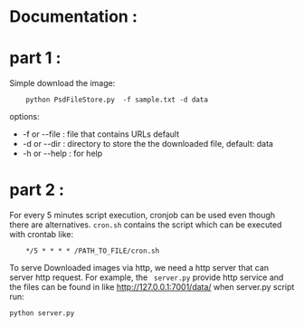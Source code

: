 Documentation :
===============


part 1 :
========
Simple download the image: 
```
    python PsdFileStore.py  -f sample.txt -d data
 ```

options:
* -f or --file : file that contains URLs default
* -d or --dir : directory to store the the downloaded file, default: data
*  -h or --help : for help

part 2 :
========

For every 5 minutes script execution, cronjob can be used even though there are alternatives. `cron.sh` contains the script which can be executed with crontab like: 

``` 
    */5 * * * * /PATH_TO_FILE/cron.sh 
```

To serve Downloaded images via http, we need a http server  that can server http request. For example, the ` server.py` provide http service and the files can be found in like http://127.0.0.1:7001/data/ when server.py script run:
```
python server.py 
```

